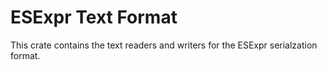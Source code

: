 
# ESExpr Text Format

This crate contains the text readers and writers for the ESExpr serialzation format.
